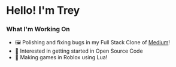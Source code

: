 # Hello! I'm Trey

### What I'm Working On
- 🖼️ Polishing and fixing bugs in my Full Stack Clone of [Medium](https://medium-clone-gufm.onrender.com)!
- 📖 Interested in getting started in Open Source Code
- 🎲 Making games in Roblox using Lua!
